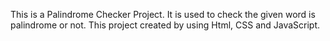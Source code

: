 This is a Palindrome Checker Project. It is used to check the given word is palindrome or not. This project created by using Html, CSS and JavaScript.
